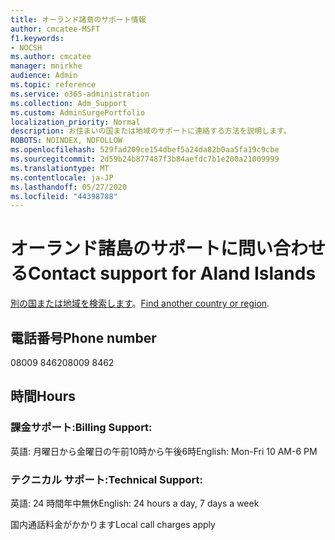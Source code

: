 ```yaml
---
title: オーランド諸島のサポート情報
author: cmcatee-MSFT
f1.keywords:
- NOCSH
ms.author: cmcatee
manager: mnirkhe
audience: Admin
ms.topic: reference
ms.service: o365-administration
ms.collection: Adm_Support
ms.custom: AdminSurgePortfolio
localization_priority: Normal
description: お住まいの国または地域のサポートに連絡する方法を説明します。
ROBOTS: NOINDEX, NOFOLLOW
ms.openlocfilehash: 529fad209ce154dbef5a24da82b0aa5fa19c9cbe
ms.sourcegitcommit: 2d59b24b877487f3b84aefdc7b1e200a21009999
ms.translationtype: MT
ms.contentlocale: ja-JP
ms.lasthandoff: 05/27/2020
ms.locfileid: "44398788"
---
```

# <a name="contact-support-for-aland-islands"></a><span data-ttu-id="bbc42-103">オーランド諸島のサポートに問い合わせる</span><span class="sxs-lookup"><span data-stu-id="bbc42-103">Contact support for Aland Islands</span></span>

<span data-ttu-id="bbc42-104">[別の国または地域を検索します](../contact-support-for-business-products.md)。</span><span class="sxs-lookup"><span data-stu-id="bbc42-104">[Find another country or region](../contact-support-for-business-products.md).</span></span>

## <a name="phone-number"></a><span data-ttu-id="bbc42-105">電話番号</span><span class="sxs-lookup"><span data-stu-id="bbc42-105">Phone number</span></span>
<span data-ttu-id="bbc42-106">08009 8462</span><span class="sxs-lookup"><span data-stu-id="bbc42-106">08009 8462</span></span>

## <a name="hours"></a><span data-ttu-id="bbc42-107">時間</span><span class="sxs-lookup"><span data-stu-id="bbc42-107">Hours</span></span>
### <a name="billing-support"></a><span data-ttu-id="bbc42-108">課金サポート:</span><span class="sxs-lookup"><span data-stu-id="bbc42-108">Billing Support:</span></span>

<span data-ttu-id="bbc42-109">英語: 月曜日から金曜日の午前10時から午後6時</span><span class="sxs-lookup"><span data-stu-id="bbc42-109">English: Mon-Fri 10 AM-6 PM</span></span>

### <a name="technical-support"></a><span data-ttu-id="bbc42-110">テクニカル サポート:</span><span class="sxs-lookup"><span data-stu-id="bbc42-110">Technical Support:</span></span>

<span data-ttu-id="bbc42-111">英語: 24 時間年中無休</span><span class="sxs-lookup"><span data-stu-id="bbc42-111">English: 24 hours a day, 7 days a week</span></span>

<span data-ttu-id="bbc42-112">国内通話料金がかかります</span><span class="sxs-lookup"><span data-stu-id="bbc42-112">Local call charges apply</span></span>
